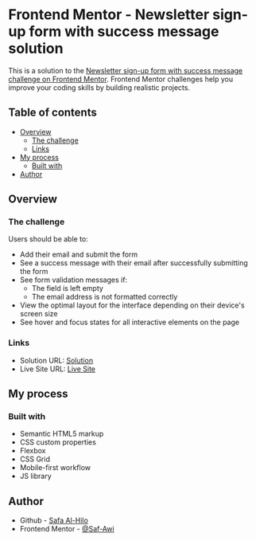 # Frontend Mentor - Newsletter sign-up form with success message solution

This is a solution to the [Newsletter sign-up form with success message challenge on Frontend Mentor](https://www.frontendmentor.io/challenges/newsletter-signup-form-with-success-message-3FC1AZbNrv). Frontend Mentor challenges help you improve your coding skills by building realistic projects. 

## Table of contents

- [Overview](#overview)
  - [The challenge](#the-challenge)
  - [Links](#links)
- [My process](#my-process)
  - [Built with](#built-with)
- [Author](#author)


## Overview

### The challenge

Users should be able to:

- Add their email and submit the form
- See a success message with their email after successfully submitting the form
- See form validation messages if:
  - The field is left empty
  - The email address is not formatted correctly
- View the optimal layout for the interface depending on their device's screen size
- See hover and focus states for all interactive elements on the page


### Links

- Solution URL: [Solution](https://github.com/Saf-Awi/newsletter-signup-form-with-success-message)
- Live Site URL: [Live Site](https://saf-awi.github.io/newsletter-signup-form-with-success-message/)

## My process

### Built with

- Semantic HTML5 markup
- CSS custom properties
- Flexbox
- CSS Grid
- Mobile-first workflow
- JS library


## Author

- Github - [Safa Al-Hilo](https://github.com/Saf-Awi)
- Frontend Mentor - [@Saf-Awi](https://www.frontendmentor.io/profile/Saf-Awi)
